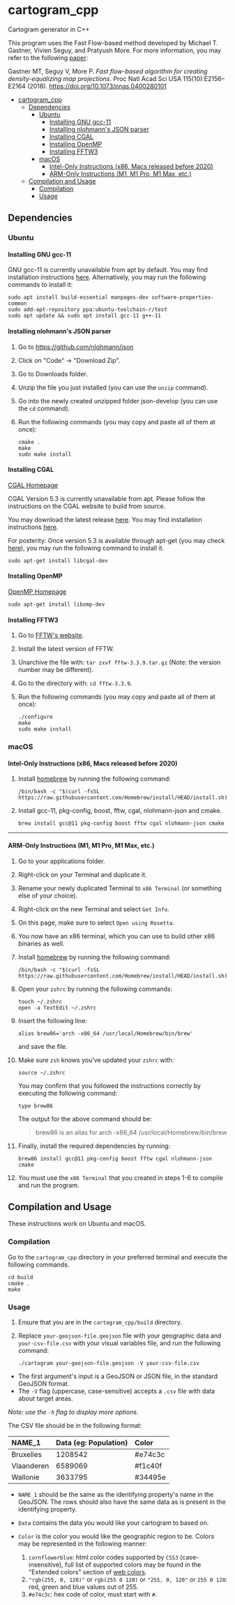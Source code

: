 # cartogram_cpp

Cartogram generator in C++

This program uses the Fast Flow-based method developed by Michael T. Gastner, Vivien Seguy, and Pratyush More. For more information, you may refer to the following [paper](https://www.pnas.org/content/115/10/E2156):

Gastner MT, Seguy V, More P. _Fast flow-based algorithm for creating density-equalizing map projections_. Proc Natl Acad Sci USA 115(10):E2156–E2164 (2018). <https://doi.org/10.1073/pnas.0400280101>

<!-- @import "[TOC]" {cmd="toc" depthFrom=1 depthTo=6 orderedList=false} -->

<!-- code_chunk_output -->

- [cartogram_cpp](#cartogram_cpp)
  - [Dependencies](#dependencies)
    - [Ubuntu](#ubuntu)
      - [Installing GNU gcc-11](#installing-gnu-gcc-11)
      - [Installing nlohmann's JSON parser](#installing-nlohmanns-json-parser)
      - [Installing CGAL](#installing-cgal)
      - [Installing OpenMP](#installing-openmp)
      - [Installing FFTW3](#installing-fftw3)
    - [macOS](#macos)
      - [Intel-Only Instructions (x86, Macs released before 2020)](#intel-only-instructions-x86-macs-released-before-2020)
      - [ARM-Only Instructions (M1, M1 Pro, M1 Max, etc.)](#arm-only-instructions-m1-m1-pro-m1-max-etc)
  - [Compilation and Usage](#compilation-and-usage)
    - [Compilation](#compilation)
    - [Usage](#usage)

<!-- /code_chunk_output -->

## Dependencies

### Ubuntu

#### Installing GNU gcc-11

GNU gcc-11 is currently unavailable from apt by default. You may find installation instructions [here](https://lindevs.com/install-gcc-on-ubuntu/). Alternatively, you may run the following commands to install it:

    sudo apt install build-essential manpages-dev software-properties-common
    sudo add-apt-repository ppa:ubuntu-toolchain-r/test
    sudo apt update && sudo apt install gcc-11 g++-11

#### Installing nlohmann's JSON parser

1.  Go to <https://github.com/nlohmann/json>
2.  Click on "Code" -> "Download Zip".
3.  Go to Downloads folder.
4.  Unzip the file you just installed (you can use the `unzip` command).
5.  Go into the newly created unzipped folder json-develop (you can use the `cd` command).
6.  Run the following commands (you may copy and paste all of them at once):

        cmake .
        make
        sudo make install

<!-- ##### Installing CGAL [CGAL Homepage](https://www.cgal.org/) `sudo apt-get install libcgal-dev` -->

#### Installing CGAL

[CGAL Homepage](https://www.cgal.org/)

CGAL Version 5.3 is currently unavailable from apt. Please follow the instructions on the CGAL website to build from source.

You may download the latest release [here](https://github.com/CGAL/cgal/releases). You may find installation instructions [here](https://doc.cgal.org/latest/Manual/usage.html#title4).

For posterity: Once version 5.3 is available through apt-get (you may check [here](https://packages.ubuntu.com/search?keywords=libcgal-dev&searchon=names&suite=impish§ion=all)), you may run the following command to install it.

    sudo apt-get install libcgal-dev

#### Installing OpenMP

[OpenMP Homepage](https://www.openmp.org/)

    sudo apt-get install libomp-dev

#### Installing FFTW3

1.  Go to [FFTW's website](http://www.fftw.org/download.html "FFTW Downloads Page").
2.  Install the latest version of FFTW.
3.  Unarchive the file with: `tar zxvf fftw-3.3.9.tar.gz` (Note: the version number may be different).
4.  Go to the directory with: `cd fftw-3.3.9`.
5.  Run the following commands (you may copy and paste all of them at once):

        ./configure
        make
        sudo make install

### macOS

#### Intel-Only Instructions (x86, Macs released before 2020)

1.  Install [homebrew](brew.sh) by running the following command:

        /bin/bash -c "$(curl -fsSL https://raw.githubusercontent.com/Homebrew/install/HEAD/install.sh)"

2.  Install gcc-11, pkg-config, boost, fftw, cgal, nlohmann-json and cmake.

        brew install gcc@11 pkg-config boost fftw cgal nlohmann-json cmake

* * *

#### ARM-Only Instructions (M1, M1 Pro, M1 Max, etc.)

1.  Go to your applications folder.
2.  Right-click on your Terminal and duplicate it.
3.  Rename your newly duplicated Terminal to `x86 Terminal` (or something else of your choice).
4.  Right-click on the new Terminal and select `Get Info`.
5.  On this page, make sure to select `Open using Rosetta`.
6.  You now have an x86 terminal, which you can use to build other x86 binaries as well.
7.  Install [homebrew](brew.sh) by running the following command:

        /bin/bash -c "$(curl -fsSL https://raw.githubusercontent.com/Homebrew/install/HEAD/install.sh)"

8.  Open your `zshrc` by running the following commands:

        touch ~/.zshrc
        open -a TextEdit ~/.zshrc

9.  Insert the following line:

        alias brew86='arch -x86_64 /usr/local/Homebrew/bin/brew'

    and save the file.

10. Make sure `zsh` knows you've updated your `zshrc` with:

        source ~/.zshrc

    You may confirm that you followed the instructions correctly by executing the following command:

        type brew86

    The output for the above command should be:

    > brew86 is an alias for arch -x86_64 /usr/local/Homebrew/bin/brew

11. Finally, install the required dependencies by running:

        brew86 install gcc@11 pkg-config boost fftw cgal nlohmann-json cmake

12. You must use the `x86 Terminal` that you created in steps 1-6 to compile and run the program.

## Compilation and Usage

These instructions work on Ubuntu and macOS.

### Compilation

Go to the `cartogram_cpp` directory in your preferred terminal and execute the following commands.

    cd build
    cmake .
    make

### Usage

1.  Ensure that you are in the `cartogram_cpp/build` directory.
2.  Replace `your-geojson-file.geojson` file with your geographic data and `your-csv-file.csv` with your visual variables file, and run the following command:

        ./cartogram your-geojson-file.geojson -V your-csv-file.csv

-   The first argument's input is a GeoJSON or JSON file, in the standard GeoJSON format.
-   The `-V` flag (uppercase, case-sensitive) accepts a `.csv` file with data about target areas.

_Note: use the `-h` flag to display more options._

The CSV file should be in the following format:

| NAME_1     | Data (eg: Population) | Color   |
| :--------- | :-------------------- | :------ |
| Bruxelles  | 1208542               | #e74c3c |
| Vlaanderen | 6589069               | #f1c40f |
| Wallonie   | 3633795               | #34495e |

-   `NAME_1` should be the same as the identifying property's name in the GeoJSON. The rows should also have the same data as is present in the identifying property.
-   `Data` contains the data you would like your cartogram to based on.
-   `Color` is the color you would like the geographic region to be. Colors may be represented in the following manner:

    1.  `cornflowerblue`: html color codes supported by `CSS3` (case-insensitive), full list of supported colors may be found in the "Extended colors" section of [web colors](https://en.wikipedia.org/wiki/Web_colors).
    2.  `"rgb(255, 0, 120)"` or `rgb(255 0 120)` or `"255, 0, 120"` or `255 0 120`: red, green and blue values out of 255.
    3.  `#e74c3c`: hex code of color, must start with `#`.
